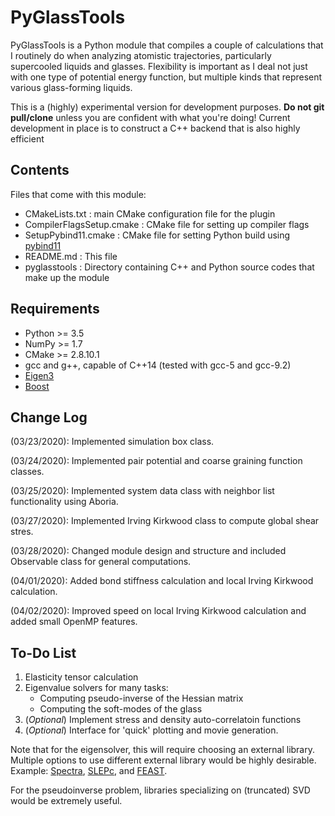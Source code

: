 # **PyGlassTools**

PyGlassTools is a Python module that compiles a couple of calculations that I routinely do when analyzing atomistic trajectories, particularly supercooled liquids and glasses. Flexibility is important as I deal not just with one type of potential energy function, but multiple kinds that represent various glass-forming liquids.

This is a (highly) experimental version for development purposes. **Do not git pull/clone** unless you are confident with what you're doing! Current development in place is to construct a C++ backend that is also highly efficient

## **Contents** 

Files that come with this module:
 - CMakeLists.txt           : main CMake configuration file for the plugin
 - CompilerFlagsSetup.cmake : CMake file for setting up compiler flags
 - SetupPybind11.cmake      : CMake file for setting Python build using [pybind11](https://pybind11.readthedocs.io/en/stable/)
 - README.md                : This file
 - pyglasstools             : Directory containing C++ and Python source codes that make up the module

## **Requirements**

- Python >= 3.5
- NumPy >= 1.7
- CMake >= 2.8.10.1
- gcc and g++, capable of C++14 (tested with gcc-5 and gcc-9.2)
- [Eigen3](http://eigen.tuxfamily.org/index.php?title=Main_Page)
- [Boost](https://www.boost.org/)


## **Change Log**

(03/23/2020): Implemented simulation box class.

(03/24/2020): Implemented pair potential and coarse graining function classes.

(03/25/2020): Implemented system data class with neighbor list functionality using Aboria.

(03/27/2020): Implemented Irving Kirkwood class to compute global shear stres.

(03/28/2020): Changed module design and structure and included Observable class for general computations. 

(04/01/2020): Added bond stiffness calculation and local Irving Kirkwood calculation.

(04/02/2020): Improved speed on local Irving Kirkwood calculation and added small OpenMP features.

## **To-Do List**
1. Elasticity tensor calculation
2. Eigenvalue solvers for many tasks:
   * Computing pseudo-inverse of the Hessian matrix
   * Computing the soft-modes of the glass
3. (*Optional*) Implement stress and density auto-correlatoin functions
4. (*Optional*) Interface for 'quick' plotting and movie generation. 

Note that for the eigensolver, this will require choosing an external library. Multiple options to use different external library would be highly desirable. Example: [Spectra](https://spectralib.org/), [SLEPc](https://slepc.upv.es/), and [FEAST](http://www.ecs.umass.edu/~polizzi/feast/). 

For the pseudoinverse problem, libraries specializing on (truncated) SVD would be extremely useful.
